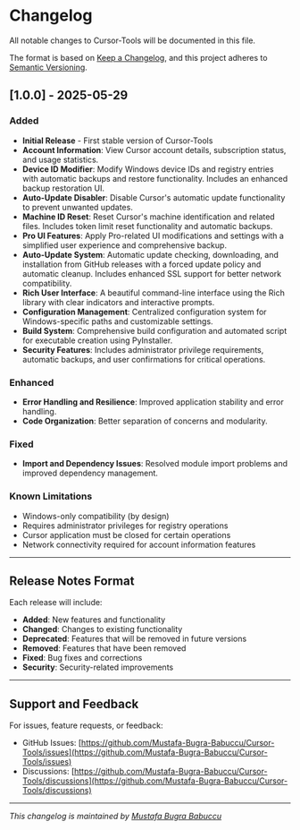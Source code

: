 # Changelog

All notable changes to Cursor-Tools will be documented in this file.

The format is based on [Keep a Changelog](https://keepachangelog.com/en/1.0.0/),
and this project adheres to [Semantic Versioning](https://semver.org/spec/v2.0.0.html).

## [1.0.0] - 2025-05-29

### Added
- **Initial Release** - First stable version of Cursor-Tools
- **Account Information**: View Cursor account details, subscription status, and usage statistics.
- **Device ID Modifier**: Modify Windows device IDs and registry entries with automatic backups and restore functionality. Includes an enhanced backup restoration UI.
- **Auto-Update Disabler**: Disable Cursor's automatic update functionality to prevent unwanted updates.
- **Machine ID Reset**: Reset Cursor's machine identification and related files. Includes token limit reset functionality and automatic backups.
- **Pro UI Features**: Apply Pro-related UI modifications and settings with a simplified user experience and comprehensive backup.
- **Auto-Update System**: Automatic update checking, downloading, and installation from GitHub releases with a forced update policy and automatic cleanup. Includes enhanced SSL support for better network compatibility.
- **Rich User Interface**: A beautiful command-line interface using the Rich library with clear indicators and interactive prompts.
- **Configuration Management**: Centralized configuration system for Windows-specific paths and customizable settings.
- **Build System**: Comprehensive build configuration and automated script for executable creation using PyInstaller.
- **Security Features**: Includes administrator privilege requirements, automatic backups, and user confirmations for critical operations.

### Enhanced
- **Error Handling and Resilience**: Improved application stability and error handling.
- **Code Organization**: Better separation of concerns and modularity.

### Fixed
- **Import and Dependency Issues**: Resolved module import problems and improved dependency management.

### Known Limitations
- Windows-only compatibility (by design)
- Requires administrator privileges for registry operations
- Cursor application must be closed for certain operations
- Network connectivity required for account information features

---

## Release Notes Format

Each release will include:
- **Added**: New features and functionality
- **Changed**: Changes to existing functionality
- **Deprecated**: Features that will be removed in future versions
- **Removed**: Features that have been removed
- **Fixed**: Bug fixes and corrections
- **Security**: Security-related improvements

---

## Support and Feedback

For issues, feature requests, or feedback:
- GitHub Issues: [https://github.com/Mustafa-Bugra-Babuccu/Cursor-Tools/issues](https://github.com/Mustafa-Bugra-Babuccu/Cursor-Tools/issues)
- Discussions: [https://github.com/Mustafa-Bugra-Babuccu/Cursor-Tools/discussions](https://github.com/Mustafa-Bugra-Babuccu/Cursor-Tools/discussions)

---

*This changelog is maintained by [Mustafa Bugra Babuccu](https://github.com/Mustafa-Bugra-Babuccu)*
